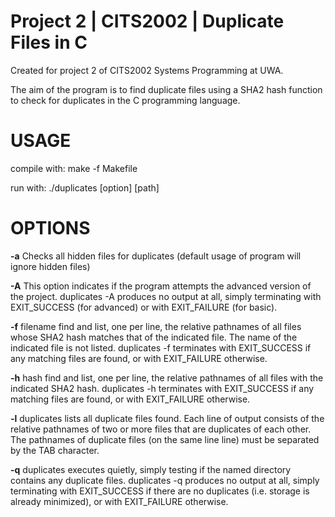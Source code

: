 # Project 2 | CITS2002 | Duplicate Files in C

Created for project 2 of CITS2002 Systems Programming at UWA.

The aim of the program is to find duplicate files using a SHA2 hash function to check for duplicates in the C programming language.

USAGE
===================

compile with: make -f Makefile

run with: ./duplicates [option] [path]


OPTIONS
===================

**-a**    Checks all hidden files for duplicates (default usage of program will ignore hidden files)

**-A**    This option indicates if the program attempts the advanced version of the project.
      duplicates -A produces no output at all, simply terminating with EXIT_SUCCESS (for advanced) or with EXIT_FAILURE (for basic).
      
**-f**    filename	find and list, one per line, the relative pathnames of all files whose SHA2 hash matches that of the indicated file. 
      The name of the indicated file is not listed.
      duplicates -f terminates with EXIT_SUCCESS if any matching files are found, or with EXIT_FAILURE otherwise.

**-h**    hash	find and list, one per line, the relative pathnames of all files with the indicated SHA2 hash.
      duplicates -h terminates with EXIT_SUCCESS if any matching files are found, or with EXIT_FAILURE otherwise.

**-l**	  duplicates lists all duplicate files found. Each line of output consists of the relative pathnames of two or more files that are duplicates of each other. 
      The pathnames of duplicate files (on the same line line) must be separated by the TAB character.

**-q**	  duplicates executes quietly, simply testing if the named directory contains any duplicate files.
      duplicates -q produces no output at all, simply terminating with EXIT_SUCCESS if there are no duplicates (i.e. storage is already minimized), 
      or with EXIT_FAILURE otherwise.

